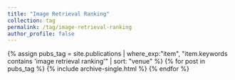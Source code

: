 ```yaml
---
title: "Image Retrieval Ranking"
collection: tag
permalink: /tag/image-retrieval-ranking
author_profile: false
---
```

{% assign pubs_tag = site.publications | where_exp:"item", "item.keywords contains 'image retrieval ranking'" | sort: "venue" %}
{% for post in pubs_tag %}
  {% include archive-single.html %}
{% endfor %}